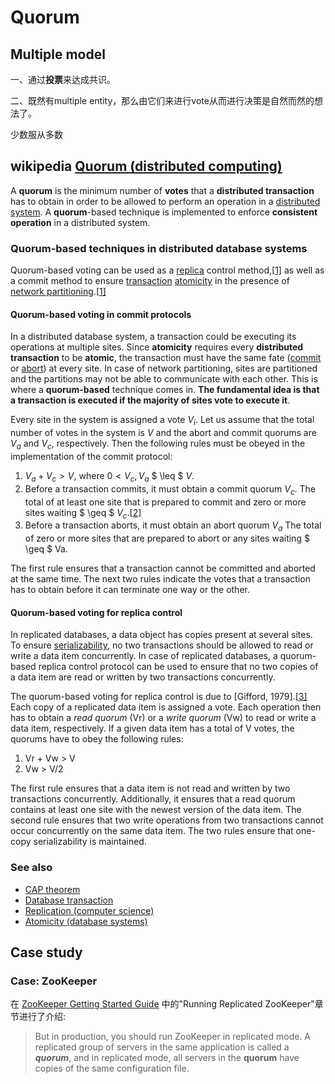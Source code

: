 # Quorum 

## Multiple model



一、通过**投票**来达成共识。

二、既然有multiple entity，那么由它们来进行vote从而进行决策是自然而然的想法了。

少数服从多数



## wikipedia [Quorum (distributed computing)](https://en.wikipedia.org/wiki/Quorum_(distributed_computing))

A **quorum** is the minimum number of **votes** that a **distributed transaction** has to obtain in order to be allowed to perform an operation in a [distributed system](https://en.wikipedia.org/wiki/Distributed_system). A **quorum**-based technique is implemented to enforce **consistent operation** in a distributed system.



### Quorum-based techniques in distributed database systems

Quorum-based voting can be used as a [replica](https://en.wikipedia.org/wiki/Replication_(computer_science)#Database_replication) control method,[[1\]](https://en.wikipedia.org/wiki/Quorum_(distributed_computing)#cite_note-ozsu-1) as well as a commit method to ensure [transaction](https://en.wikipedia.org/wiki/Database_transaction) [atomicity](https://en.wikipedia.org/wiki/Atomicity_(database_systems)) in the presence of [network partitioning](https://en.wikipedia.org/wiki/Network_partitioning).[[1\]](https://en.wikipedia.org/wiki/Quorum_(distributed_computing)#cite_note-ozsu-1)

#### Quorum-based voting in commit protocols

In a distributed database system, a transaction could be executing its operations at multiple sites. Since **atomicity** requires every **distributed transaction** to be **atomic**, the transaction must have the same fate ([commit](https://en.wikipedia.org/wiki/Commit_(data_management)) or [abort](https://en.wikipedia.org/wiki/Rollback_(data_management))) at every site. In case of network partitioning, sites are partitioned and the partitions may not be able to communicate with each other. This is where a **quorum-based** technique comes in. **The fundamental idea is that a transaction is executed if the majority of sites vote to execute it**.

Every site in the system is assigned a vote $V_i$. Let us assume that the total number of votes in the system is $V$ and the abort and commit quorums are $V_a$ and $V_c$, respectively. Then the following rules must be obeyed in the implementation of the commit protocol:

1. $V_a + V_c > V$, where $0 < V_c, V_a$ $ \leq $ $V$.
2. Before a transaction commits, it must obtain a commit quorum $V_c$.
   The total of at least one site that is prepared to commit and zero or more sites waiting $ \geq $ $V_c$.[[2\]](https://en.wikipedia.org/wiki/Quorum_(distributed_computing)#cite_note-2)
3. Before a transaction aborts, it must obtain an abort quorum $V_a$
   The total of zero or more sites that are prepared to abort or any sites waiting $ \geq $ Va.

The first rule ensures that a transaction cannot be committed and aborted at the same time. The next two rules indicate the votes that a transaction has to obtain before it can terminate one way or the other.



#### Quorum-based voting for replica control

In replicated databases, a data object has copies present at several sites. To ensure [serializability](https://en.wikipedia.org/wiki/Serializability), no two transactions should be allowed to read or write a data item concurrently. In case of replicated databases, a quorum-based replica control protocol can be used to ensure that no two copies of a data item are read or written by two transactions concurrently.

The quorum-based voting for replica control is due to [Gifford, 1979].[[3\]](https://en.wikipedia.org/wiki/Quorum_(distributed_computing)#cite_note-3) Each copy of a replicated data item is assigned a vote. Each operation then has to obtain a *read quorum* (Vr) or a *write quorum* (Vw) to read or write a data item, respectively. If a given data item has a total of V votes, the quorums have to obey the following rules:

1. Vr + Vw > V
2. Vw > V/2

The first rule ensures that a data item is not read and written by two transactions concurrently. Additionally, it ensures that a read quorum contains at least one site with the newest version of the data item. The second rule ensures that two write operations from two transactions cannot occur concurrently on the same data item. The two rules ensure that one-copy serializability is maintained.



### See also

- [CAP theorem](https://en.wikipedia.org/wiki/CAP_theorem)
- [Database transaction](https://en.wikipedia.org/wiki/Database_transaction)
- [Replication (computer science)](https://en.wikipedia.org/wiki/Replication_(computer_science))
- [Atomicity (database systems)](https://en.wikipedia.org/wiki/Atomicity_(database_systems))



## Case study

### Case: ZooKeeper 

在 [ZooKeeper Getting Started Guide](https://zookeeper.apache.org/doc/r3.6.2/zookeeperStarted.html) 中的"Running Replicated ZooKeeper"章节进行了介绍:

> But in production, you should run ZooKeeper in replicated mode. A replicated group of servers in the same application is called a ***quorum***, and in replicated mode, all servers in the **quorum** have copies of the same configuration file.